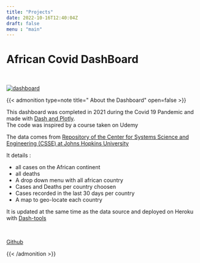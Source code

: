 ```yaml
---
title: "Projects"
date: 2022-10-16T12:40:04Z
draft: false
menu : "main"
---
```


# African Covid DashBoard
<br>

[![dashboard](/images/screen.jpeg)](https://africovidapp.herokuapp.com/)


{{< admonition type=note title=" About the Dashboard" open=false >}}

This dashboard was completed in 2021 during the Covid 19 Pandemic and made with [Dash and Plotly](https://dash.plotly.com/).<br>
The code was inspired by a course taken on Udemy<br>

The data comes from [Repository of the Center for Systems Science and Engineering (CSSE) at Johns Hopkins University](https://github.com/CSSEGISandData/COVID-19/tree/master/csse_covid_19_data/csse_covid_19_time_series)<br>

It details :
- all cases on the African continent
- all deaths
- A drop down menu with all african country
- Cases and Deaths per country choosen
- Cases recorded in the last 30 days per country
- A map to geo-locate each country<br>
  
It is updated at the same time as the data source and deployed on Heroku with [Dash-tools](https://dash-tools.readthedocs.io/en/latest/index.html) 
   
<br>

[Github](https://github.com/hericlibong/Covid-19-Dashboard) 

{{< /admonition >}}

